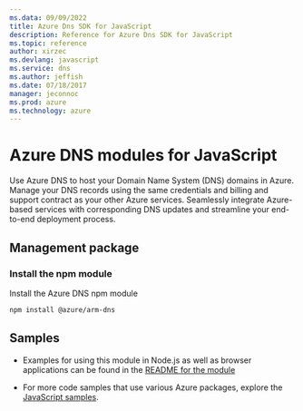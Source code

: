 ```yaml
---
ms.data: 09/09/2022
title: Azure Dns SDK for JavaScript
description: Reference for Azure Dns SDK for JavaScript
ms.topic: reference
author: xirzec
ms.devlang: javascript
ms.service: dns
ms.author: jeffish
ms.date: 07/18/2017
manager: jeconnoc
ms.prod: azure
ms.technology: azure
---
```

# Azure DNS modules for JavaScript

Use Azure DNS to host your Domain Name System (DNS) domains in Azure. Manage your DNS records using the same credentials and billing and support contract as your other Azure services. Seamlessly integrate Azure-based services with corresponding DNS updates and streamline your end-to-end deployment process.

## Management package

### Install the npm module

Install the Azure DNS npm module

```bash
npm install @azure/arm-dns
```

## Samples

* Examples for using this module in Node.js as well as browser applications can be found in the [README for the module](https://www.npmjs.com/package/@azure/arm-dns)

* For more code samples that use various Azure packages, explore the [JavaScript samples](https://docs.microsoft.com/samples/browse/?languages=javascript).